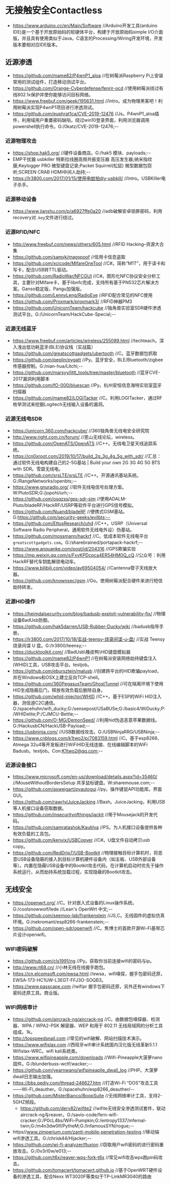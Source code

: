 # 无接触安全Contactless
- https://www.arduino.cc/en/Main/Software    //Arduino开发工具(arduino IDE)是一个基于开放原始码的软硬体平台，构建于开放原始码simple I/O介面版，并且具有使用类似于Java，C语言的Processing/Wiring开发环境，开发版本要相对应IDE版本。
## 近源渗透
- https://github.com/mame82/P4wnP1_aloa    //在树莓派Raspberry Pi上安装常用的测试组件，打造移动测试平台。
- https://github.com/Orange-Cyberdefense/fenrir-ocd    //使用树莓派绕过有线802.1x保护并使你能够访问目标网络。
- https://www.freebuf.com/geek/195631.html    //Intro。成为物理黑客吧！利用树莓派实现P4wnP1项目进行渗透测试。
- https://github.com/euphrat1ca/CVE-2019-12476    //Js。P4wnP1_aloa插件，利用域用户重置密码缺陷，绕过win10登录界面，利用浏览器调用powershell执行命令。G:/0katz/CVE-2019-12476;--
### 近源物理攻击
- https://shop.hak5.org/    //硬件设备商店。G:/hak5 模块、payloads;--
- EMP干扰器 usbkiller 特斯拉线圈高频共振变压器 高压发生器;纳米指纹膜;Keylogger PRO 微型键盘记录;Packet Squirrel(松鼠) 微型数据包窃听;SCREEN CRAB HDMI中间人劫持;--
- https://lr3800.com/2017/01/15/使用电蚊拍diy-usbkill/    //Intro。USBKiller电子杀手。
### 近源移动设备
- https://www.jianshu.com/p/a6927ffe0a20    //adb破解安卓锁屏密码，利用recovery对`.key`文件进行绕过。
### 近源RFID/NFC
- http://www.freebuf.com/news/others/605.html    //RFID Hacking–资源大合集
- https://github.com/samyk/magspoof    //信用卡信息盗取
- https://github.com/xcicode/MifareOneTool   //C#。简称“M1T”，用于读卡和写卡，配合USB转TTL驱动。
- https://github.com/RadioWar/NFCGUI    //C#。图形化NFC协议安全分析工具，主要针对Mifare卡，基于libnfc完成，支持所有基于PN532芯片解决方案。Ganso稳定版，Pangu加强版。
- https://github.com/LennyLeng/RadioEye    //RFID配合常见的NFC使用
- https://github.com/Proxmark/proxmark3/    //RFID神器PM3
- https://github.com/UnicornTeam/hackcube    //独角兽实验室SDR硬件渗透测试平台。G:/UnicornTeam/HackCube-Special;--
### 近源无线蓝牙
- https://www.freebuf.com/articles/wireless/255089.html    //techteach。深入浅出低功耗蓝牙(BLE)协议栈（实战篇）
- https://github.com/greatscottgadgets/ubertooth    //C。蓝牙数据包抓取
- https://github.com/peplin/pygatt    //Py。蓝牙安全，BLE/Bluetooth/zigbee传感器控制。G:/nian-hua/Litchi;--
- https://github.com/marsyy/littl_tools/tree/master/bluetooth    //蓝牙CVE-2017漏洞利用脚本
- https://github.com/fO-000/bluescan    //Py。杭州安恒信息海特实验室蓝牙扫描器
- https://github.com/mame82/LOGITacker    //C。利用LOGITacker，通过RF枚举测试来挖掘Logitech无线输入设备的漏洞。
### 近源无线电SDR
- https://unicorn.360.com/hackcube/    //360独角兽无线电安全研究院
- http://www.right.com.cn/forum/    //恩山无线论坛，wireless。
- https://github.com/OpenATS/OpenATS    //C++。无线电卫星天线追踪系统。
- https://cn0xroot.com/2019/10/17/build_2g_3g_4g_5g_with_sdr/    //汇总：通过软件无线电构建自己的2-5G基站 | Build your own 2G 3G 4G 5G BTS with SDR。雪碧无线电。
- https://github.com/srsLTE/srsLTE    //C++。开源通讯基站系统。G:/RangeNetworks/openbts;--
- https://www.gnuradio.org/    //软件无线电信号处理方案。W:PlutoSDR;G:/jopohl/urh;--
- https://github.com/osqzss/gps-sdr-sim    //使用ADALM-Pluto/bladeRF/HackRF/USRP等软件平台进行GPS信号模拟。
- https://github.com/Nuand/bladeRF    //便携式GSM基站。G:https://github.com/security-geeks/evilbts;--
- https://github.com/EttusResearch/uhd    //C++。USRP（Universal Software Radio Peripheral，通用软件无线电外设）伪基站。
- https://github.com/mossmann/hackrf    //C。低成本软件无线电平台`greatscottgadgets.com`。G:/sharebrained/portapack-hackrf;--
- https://www.anquanke.com/post/id/204316    //GPS欺骗实验
- https://mp.weixin.qq.com/s/FxvKPDcpca4ER54HM0Q_cQ    //公众号：利用HackRF替代车钥匙解锁电动车。
- https://www.bilibili.com/video/av69504054/    //Cantenna管子天线放大器。
- https://github.com/knownsec/gsm    //Go。使用树莓派配合硬件来进行短信劫持转发。
### 近源HID操作
- https://heimdalsecurity.com/blog/badusb-exploit-vulnerability-fix/    //物理设备BadUsb防御。
- https://github.com/hak5darren/USB-Rubber-Ducky/wiki    //badusb指导手册。
- https://lr3800.com/2017/10/18/实战-teensy-烧录间谍-u-盘/    //实战 Teensy 烧录间谍 U 盘。G:/lr3800/teensy;--
- https://ducktoolkit.com/    //BadUsb\橡皮鸭\HID键盘模拟器
- https://github.com/mame82/P4wnP1    //在树莓派安装网络劫持键盘注入(WHID)工具，USB攻击平台。testjob。
- https://github.com/ebursztein/malusb    //创建跨平台的HID欺骗payload，并在Windows和OSX上建立反向TCP-shell。
- https://github.com/360PegasusTeam/GhostTunnel    //可在隔离环境下使用HID生成隐蔽后门，释放有效负载后删除自身。
- https://github.com/whid-injector/WHID    //C++。基于ESP的WiFi HID注入器，测信道C2C通信。G:/spacehuhn/wifi_ducky;G:/sensepost/USaBUSe;G:/basic4/WiDucky;P:/WHIDelite;P:/CJMCU-Bettle;--
- https://github.com/O-MG/DemonSeed/    //利用hid伪造恶意苹果数据线。G:/HackusbCN/HackUSB-Payload;--
- https://usbninja.com/    //USB数据线攻击。G:/USBNinjaRRG/USBNinja;--
- https://www.cnblogs.com/k1two2/p/7083159.html    //C。基于esp8266、Atmega 32u4等开发板进行WiFiHID无线连接、在线编辑脚本的WiFi Badusb。testjob。Con:K1two2@qq.com;--
### 近源设备接口
- https://www.microsoft.com/en-us/download/details.aspx?id=35460/    //MouseWithoutBordersSetup 共享鼠标键盘。W:sharemouse.com;--
- https://github.com/asweigart/pyautogui    //py。操作键鼠API功能库。界面GUI。
- https://github.com/rawrly/JuiceJacking    //Bash。JuiceJacking，利用USB等人机接口设备窃取数据。
- https://github.com/insecurityofthings/jackit    //用于Mousejack的开发代码。
- https://github.com/samratashok/Kautilya    //PS。为人机接口设备提供各种有效负载的工具包。
- https://github.com/kenvix/USBCopyer    //C#。U盘文件自动拷贝usb copy。
- https://github.com/RedDrip7/USB-Bootkit    //物理接触目标计算机时，将恶意USB设备隐蔽的接入到目标计算机硬件设备内（如主板、USB外部设备等）。内置在隐蔽USB设备中的Bootkit攻击代码，在计算机启动时优先于操作系统运行，从而劫持系统加载过程，实现隐蔽的Bootkit攻击。
## 无线安全
- https://openwrt.org/    //C。针对嵌入式设备的Linux操作系统。G:/coolsnowwolf/lede //Lean's OpenWrt 中文;--
- https://github.com/seemoo-lab/frankenstein    //JS,C。无线固件的虚拟仿真环境。G:/nekromant/esp8266-frankenstein;--
- https://github.com/open-sdr/openwifi    //C。焦博士的首款开源Wi-Fi基带芯片设计openwifi。
### WIFI密码破解
- https://github.com/cls1991/ng    //Py。获取你当前连接wifi的密码与ip。
- http://www.rt68.cn/    //小林无线在线握手跑包。
- https://cn.elcomsoft.com/ewsa.html    //ewsa，wifi嗅探，握手包密码还原，EWSA-173-HC1UW-L3EGT-FFJ3O-SOQB3。
- https://www.passcape.com    //wifipr 握手包密码还原，另外还有windows下密码还原工具。商业版。
### WIFI网络审计
- https://github.com/aircrack-ng/aircrack-ng    //C。由数据包嗅探器、检测器、WPA / WPA2-PSK 解密器、WEP 和用于 802.11 无线局域网的分析工具组成。1k。
- http://topspeedsnail.com    //常见的wifi破解、网站扫描技术演示。
- https://www.wifislax.com    //西班牙wifi审计系统国内汉化版无线革新5.1.1 Wifislax-WRC。wifi kali系统类。
- https://www.wifipineapple.com/downloads    //Wifi-Pineapple大菠萝nano固件。G:/blunderbuss-wctf/wacker;--
- https://github.com/yearnwang/wifipineaplle_dwall_log    //PHP。大菠萝dwall日志输出加强。
- https://bbs.pediy.com/thread-246627.htm    //打造Wi-Fi “DOS”攻击工具——Wi-Fi_deauther。G:/spacehuhn/esp8266_deauther/--
- https://github.com/MisterBianco/BoopSuite    //无线网络审计工具，支持2-5GHZ频段。
  - https://github.com/derv82/wifite2    //wifite无线安全渗透测试套件，联动aircrack-ng与reaver。G:/savio-code/fern-wifi-cracker;G:/P0cL4bs/WiFi-Pumpkin;G:/entropy1337/infernal-twin;G:/m4n3dw0lf/PytheM;G:/InfamousSYN/rogue;--
- https//www.zimperium.com/zanti-mobile-penetration-testing    //移动端wifi渗透工具。G:/chrisk44/Hijacker;--
- https://github.com/wi-fi-analyzer/fluxion    //窃取用户wifi密码的进行密码重放攻击。G:/0v3rl0w/e013;--
- https://github.com/t6x/reaver-wps-fork-t6x    //常见wifi攻击wps跑pin码攻击。
- https://github.com/tomacwrt/tomacwrt.github.io    //基于OpenWRT硬件设备的渗透工具，配合Nexx WT3020F等类似于TP-LinkMR3040的路由